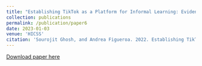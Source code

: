 ```yaml
---
title: "Establishing TikTok as a Platform for Informal Learning: Evidence from Mixed-Methods Analysis of Creators and Viewers"
collection: publications
permalink: /publication/paper6
date: 2023-01-03
venue: 'HICSS'
citation: 'Sourojit Ghosh, and Andrea Figueroa. 2022. Establishing TikTok as a Platform for Informal Learning: Evidence from Mixed-Methods Analysis of Creators and Viewers. In Proceedings of the 56th Hawaii International Conference on System Sciences.'
---
```

[Download paper here](https://sourojitghosh.github.io/files/0237.pdf)
